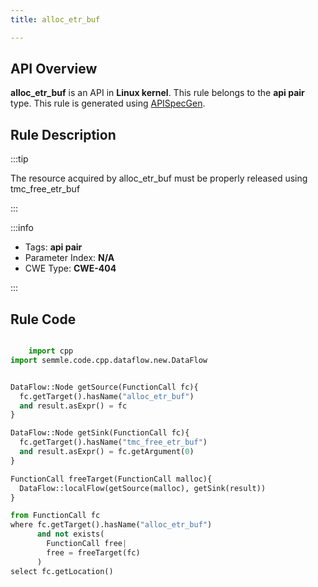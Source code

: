 ```yaml
---
title: alloc_etr_buf

---
```



## API Overview
**alloc_etr_buf** is an API in **Linux kernel**. This rule belongs to the **api pair** type. This rule is generated using [APISpecGen](../../tools/APISpecGen).
## Rule Description

:::tip

The resource acquired by alloc_etr_buf must be properly released using tmc_free_etr_buf

:::

:::info

- Tags: **api pair**
- Parameter Index: **N/A**
- CWE Type: **CWE-404**

:::

## Rule Code
```python

    import cpp
import semmle.code.cpp.dataflow.new.DataFlow


DataFlow::Node getSource(FunctionCall fc){
  fc.getTarget().hasName("alloc_etr_buf")
  and result.asExpr() = fc
}

DataFlow::Node getSink(FunctionCall fc){
  fc.getTarget().hasName("tmc_free_etr_buf")
  and result.asExpr() = fc.getArgument(0)
}

FunctionCall freeTarget(FunctionCall malloc){
  DataFlow::localFlow(getSource(malloc), getSink(result))
}

from FunctionCall fc
where fc.getTarget().hasName("alloc_etr_buf")
      and not exists(
        FunctionCall free| 
        free = freeTarget(fc)
      )
select fc.getLocation()

    
```